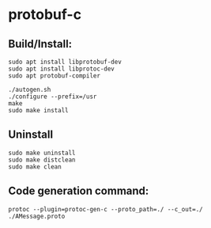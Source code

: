 # protobuf-c

## Build/Install:
```
sudo apt install libprotobuf-dev
sudo apt install libprotoc-dev
sudo apt protobuf-compiler

./autogen.sh
./configure --prefix=/usr
make
sudo make install
```

## Uninstall
```
sudo make uninstall
sudo make distclean
sudo make clean
```

## Code generation command:
```
protoc --plugin=protoc-gen-c --proto_path=./ --c_out=./ ./AMessage.proto 
```
